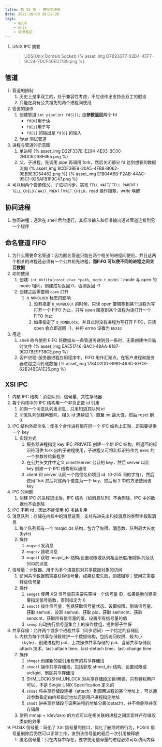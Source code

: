 ```yaml
---
title: 第 15 章 - 进程间通信
date: 2021-10-09 18:22:28
tags:
    - apue
    - unix
    - 读书笔记
---
```

1. UNIX IPC 摘要
    > UDS(Unix Domain Socket)
    {% asset_img D7893677-92B4-4EF7-BC24-7DCF46ED7189.png %}

## 管道
1. 管道的限制
    1. 历史上是半双工的，处于兼容性考虑，不应该作出支持全双工的假设
    2. 只能在具有公共祖先的两个进程间使用
2. 管道的操作
    1. 创建管道 `int pipe(int fd[2]);` 由**参数返回**两个 fd
        - `fd[0]`用于读
        - `fd[1]`用于写
        - `fd[1]` 的输出是 `fd[0]` 的输入
    2. fstat 测试管道
3. 进程与管道的示意图
    1. 单进程
        {% asset_img D22F337E-E294-4E93-BC00-2BDC6D38F6E5.png %}
    2. 父、子进程，先调用 pipe 再调用 fork，然后关闭部分 fd 达到想要的数据流向
        {% asset_img 8CDF3BE9-20A5-4FB8-B062-9EBBE3D54482.png %}
        {% asset_img E1B04A6B-F2AB-44AC-95C1-925AFB1F9C47.png %}
4. 可以用两个管道做父、子进程同步，实现 `TELL_WAIT`/ `TELL_PARENT` / `TELL_CHILD` / `WAIT_PRENT` / `WAIT_CHILD`，read 操作阻塞，write 唤醒

## 协同进程
1. 协同进程：通常在 shell 后台运行，其标准输入和标准输出通过管道连接到另一个程序

## 命名管道 FIFO
1. 为什么需要命名管道：因为匿名管道只能在两个相关的进程间使用，并且这两个相关的进程还必须有一个公共祖先进程，**而FIFO 可以使不同的进程之间交互数据**
2. 如何使用
    1. 创建: `int mkfifo(const char *path, mode_t mode)`：mode 与 open 的 mode 相同，创建成功返回 0，否则返回 -1
    2. 创建之后需要用 `open` 打开
        1. `O_NONBLOCK` 标志的影响
            1. 没有指定 `O_NONBLOCK` 的时候，只读 open 要阻塞到某个进程为写打开一个 FIFO 为止，只写 open 阻塞到某个进程为读打开一个 FIFO 为止
            2. 如果指定了 `O_NONBLOCK`，并且此时没有进程为写打开 FIFO，只读 open 会立即返回 -1，并将 errno 设置为 `ENXIO`
3. 用途
    1. shell 命令使用 FIFO 将数据从一条管道传递到另一条时，无需创建中间临时文件
        {% asset_img EAE51746-BAC1-48AA-8187-9CD7BE9F38CE.png %}
    2. 客户进程-服务器进程应用程序中，FIFO 用作汇聚点，在客户进程和服务器进程之间传递数据
        {% asset_img 1784D2DD-B991-463C-8EC8-62B24BEA1E25.png %}

## XSI IPC
1. 内核 IPC 结构：消息队列、信号量、共性存储器
2. 每个内核中的 IPC 结构用一个非负正数 id 引用
    1. 如向一个消息队列发消息，只用知道其队列 id
    2. 消息队列创建再删除，相关 id 连续加 1，直至 int 最大值，然后 reset 到 0
3. IPC 结构外部命名：使多个合作进程能在同一个 IPC 结构上汇聚，即需要提供一个 key
    1. 实现方式
        1. 服务器进程指定 key IPC_PRIVATE 创建一个新 IPC 结构，所返回的标识符可供 fork 出的子进程使用，子进程又可将此标识符作为 exec 的一个参数传给新程序
        2. 在公共头文件中定义 client/server 公认的 key，然后 server 以此 key 创建一个 IPC 结构用以通信
        3. client 和 server 认同一个路径名和项目 id（0-255 间的字符），然后使用 ftok 然后将这两个值变为一个 key，然后用 2 中的方法使用该 key
4. IPC 的问题
    1. 创建 IPC 的进程退出后，IPC 结构（如消息队列）不会删除、IPC 中的数据也不会删除
5. IPC 不用 fd，因此不能使用 IO 多路复用
6. 消息队列：存储在内核中的消息链表，支持先进先出和按消息的类型字段取消息
    1. 每个队列都有一个 msqid_ds 结构，包含了权限、消息数、队列最大长度(byte)
    2. 操作
        1. `msgsnd` 发消息
        2. `msgrcv` 接收消息
        3. `msgctl` 获取 msqid_ds 结构/设置权限或队列祖达长度/删除队列及队列中的消息
7. 信号量：计数器，用于为多个进提供对共享数据对象的访问
	1. 访问共享数据前需要获得信号量，如果获取失败，则被阻塞；使用完需要释放信号量
	2. 操作
		1. `semget` 使用 XSI 信号量前需要先获得一个信号量 ID，如果是新创建需要指定信号量数，否则指定为 0
		2. `semctl` 操作信号量，包括获取信号量状态、设置权限、删除信号量、获取 semval、设置 semval、获取 pid、获取 semncnt、获取 senzcnt、获取所有信号量的值、设置所有信号量的值
		3. `semop` 自动执行信号量集合上的操作数组，提供原子性保
8. 共享存储：允许两个或多个进程共享（同步访问）一个给定的存储区
	1. 内核为每个共享存储段维护一个数据结构，包括访问权限、段大小（byte）、创建进程的 pid、上次操作共享存储的 pid、当前共享存储段 attach 技术、last-attach time、last-detach time、last-change time
	2. 操作
		1. `shmget` 创建新的或引用现有的共享存储段
		2. `shmctl` 操作共享存储段，包括获取 shmid_ds 结构、设置权限或 uid/gid、删除共享存储段
		3. SHM_LOCK/SHM_UNLOCK 对共享存储段加锁/解锁，只有特权用户可以，不是 Single UNIX Specification 定义的
		4. `shmat` 将共享存储段连接（attach）到调用进程的某个地址上，可以通过参数指定由内核指定地址还是用户进程指定地址
		5. `shmdt` 讲共享存储段与调用进程的地址分离(detach)，并不会删除共享存储段
	3. 使用 mmap + /dev/zero 的方式可以在相关联的进程之间实现共产存储段类似的效果
9. POSIX 信号量：简化了 XSI 信号量的接口，优化了删除时的行为，POSIX 信号量删除后仍然可以正常工作，直到该信号量的最后一次引用被释放
	1. 匿名信号量：只在内存中存在，要求使用信号量的进程必须可以访问内存
